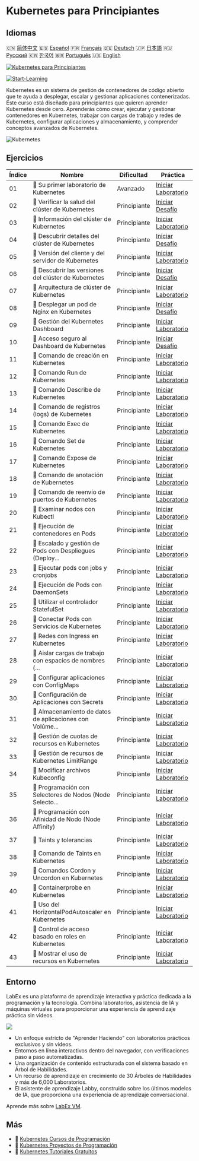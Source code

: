 # Kubernetes para Principiantes

## Idiomas

🇨🇳 [简体中文](README_zh.md) 🇪🇸 [Español](README_es.md) 🇫🇷 [Français](README_fr.md) 🇩🇪 [Deutsch](README_de.md) 🇯🇵 [日本語](README_ja.md) 🇷🇺 [Русский](README_ru.md) 🇰🇷 [한국어](README_ko.md) 🇧🇷 [Português](README_pt.md) 🇺🇸 [English](README.md) 

[![Kubernetes para Principiantes](https://cover-creator.labex.io/kubernetes-for-noobs.png?lang=es)](https://labex.io/es/courses/kubernetes-for-noobs)

[![Start-Learning](https://img.shields.io/badge/Start-Learning-whitesmoke?style=for-the-badge)](https://labex.io/es/courses/kubernetes-for-noobs)

Kubernetes es un sistema de gestión de contenedores de código abierto que te ayuda a desplegar, escalar y gestionar aplicaciones contenerizadas. Este curso está diseñado para principiantes que quieren aprender Kubernetes desde cero. Aprenderás cómo crear, ejecutar y gestionar contenedores en Kubernetes, trabajar con cargas de trabajo y redes de Kubernetes, configurar aplicaciones y almacenamiento, y comprender conceptos avanzados de Kubernetes.

![Kubernetes](https://img.shields.io/badge/Kubernetes-whitesmoke?style=for-the-badge&logo=kubernetes)


## Ejercicios

|   Índice | Nombre                                                    | Dificultad   | Práctica                                                                                                                                        |
|----------|-----------------------------------------------------------|--------------|-------------------------------------------------------------------------------------------------------------------------------------------------|
|       01 | 📖  Su primer laboratorio de Kubernetes                   | Avanzado     | <a target='_blank' href='https://labex.io/es/tutorials/kubernetes-your-first-kubernetes-lab-391133'>Iniciar Laboratorio</a>                     |
|       02 | 🎯  Verificar la salud del clúster de Kubernetes          | Principiante | <a target='_blank' href='https://labex.io/es/tutorials/kubernetes-verify-kubernetes-cluster-health-433779'>Iniciar Desafío</a>                  |
|       03 | 📖  Información del clúster de Kubernetes                 | Principiante | <a target='_blank' href='https://labex.io/es/tutorials/kubernetes-kubernetes-cluster-information-8426'>Iniciar Laboratorio</a>                  |
|       04 | 🎯  Descubrir detalles del clúster de Kubernetes          | Principiante | <a target='_blank' href='https://labex.io/es/tutorials/kubernetes-discover-kubernetes-cluster-details-433893'>Iniciar Desafío</a>               |
|       05 | 📖  Versión del cliente y del servidor de Kubernetes      | Principiante | <a target='_blank' href='https://labex.io/es/tutorials/kubernetes-kubernetes-client-and-server-version-9197'>Iniciar Laboratorio</a>            |
|       06 | 🎯  Descubrir las versiones del clúster de Kubernetes     | Principiante | <a target='_blank' href='https://labex.io/es/tutorials/kubernetes-discover-kubernetes-cluster-versions-434105'>Iniciar Desafío</a>              |
|       07 | 📖  Arquitectura de clúster de Kubernetes                 | Principiante | <a target='_blank' href='https://labex.io/es/tutorials/kubernetes-kubernetes-cluster-architecture-8450'>Iniciar Laboratorio</a>                 |
|       08 | 🎯  Desplegar un pod de Nginx en Kubernetes               | Principiante | <a target='_blank' href='https://labex.io/es/tutorials/kubernetes-deploy-a-kubernetes-nginx-pod-433745'>Iniciar Desafío</a>                     |
|       09 | 📖  Gestión del Kubernetes Dashboard                      | Principiante | <a target='_blank' href='https://labex.io/es/tutorials/kubernetes-kubernetes-dashboard-management-15042'>Iniciar Laboratorio</a>                |
|       10 | 🎯  Acceso seguro al Dashboard de Kubernetes              | Principiante | <a target='_blank' href='https://labex.io/es/tutorials/kubernetes-secure-kubernetes-dashboard-access-434106'>Iniciar Desafío</a>                |
|       11 | 📖  Comando de creación en Kubernetes                     | Principiante | <a target='_blank' href='https://labex.io/es/tutorials/kubernetes-kubernetes-create-command-8506'>Iniciar Laboratorio</a>                       |
|       12 | 📖  Comando Run de Kubernetes                             | Principiante | <a target='_blank' href='https://labex.io/es/tutorials/kubernetes-kubernetes-run-command-8456'>Iniciar Laboratorio</a>                          |
|       13 | 📖  Comando Describe de Kubernetes                        | Principiante | <a target='_blank' href='https://labex.io/es/tutorials/kubernetes-kubernetes-describe-command-8101'>Iniciar Laboratorio</a>                     |
|       14 | 📖  Comando de registros (logs) de Kubernetes             | Principiante | <a target='_blank' href='https://labex.io/es/tutorials/kubernetes-kubernetes-logs-command-8099'>Iniciar Laboratorio</a>                         |
|       15 | 📖  Comando Exec de Kubernetes                            | Principiante | <a target='_blank' href='https://labex.io/es/tutorials/kubernetes-kubernetes-exec-command-8502'>Iniciar Laboratorio</a>                         |
|       16 | 📖  Comando Set de Kubernetes                             | Principiante | <a target='_blank' href='https://labex.io/es/tutorials/kubernetes-kubernetes-set-command-8424'>Iniciar Laboratorio</a>                          |
|       17 | 📖  Comando Expose de Kubernetes                          | Principiante | <a target='_blank' href='https://labex.io/es/tutorials/kubernetes-kubernetes-expose-command-8452'>Iniciar Laboratorio</a>                       |
|       18 | 📖  Comando de anotación de Kubernetes                    | Principiante | <a target='_blank' href='https://labex.io/es/tutorials/kubernetes-kubernetes-annotate-command-9679'>Iniciar Laboratorio</a>                     |
|       19 | 📖  Comando de reenvío de puertos de Kubernetes           | Principiante | <a target='_blank' href='https://labex.io/es/tutorials/kubernetes-kubernetes-port-forward-command-18494'>Iniciar Laboratorio</a>                |
|       20 | 📖  Examinar nodos con Kubectl                            | Principiante | <a target='_blank' href='https://labex.io/es/tutorials/kubernetes-examine-nodes-with-kubectl-9790'>Iniciar Laboratorio</a>                      |
|       21 | 📖  Ejecución de contenedores en Pods                     | Principiante | <a target='_blank' href='https://labex.io/es/tutorials/kubernetes-running-containers-in-pods-14998'>Iniciar Laboratorio</a>                     |
|       22 | 📖  Escalado y gestión de Pods con Despliegues (Deploy... | Principiante | <a target='_blank' href='https://labex.io/es/tutorials/kubernetes-scaling-and-managing-pods-with-deployments-9675'>Iniciar Laboratorio</a>      |
|       23 | 📖  Ejecutar pods con jobs y cronjobs                     | Principiante | <a target='_blank' href='https://labex.io/es/tutorials/kubernetes-run-pods-with-jobs-and-cronjobs-11300'>Iniciar Laboratorio</a>                |
|       24 | 📖  Ejecución de Pods con DaemonSets                      | Principiante | <a target='_blank' href='https://labex.io/es/tutorials/kubernetes-running-pod-with-daemonsets-8454'>Iniciar Laboratorio</a>                     |
|       25 | 📖  Utilizar el controlador StatefulSet                   | Principiante | <a target='_blank' href='https://labex.io/es/tutorials/kubernetes-use-statefulsets-controller-9205'>Iniciar Laboratorio</a>                     |
|       26 | 📖  Conectar Pods con Servicios de Kubernetes             | Principiante | <a target='_blank' href='https://labex.io/es/tutorials/kubernetes-connecting-pods-with-kubernetes-services-15815'>Iniciar Laboratorio</a>       |
|       27 | 📖  Redes con Ingress en Kubernetes                       | Principiante | <a target='_blank' href='https://labex.io/es/tutorials/kubernetes-networking-with-ingress-on-kubernetes-9681'>Iniciar Laboratorio</a>           |
|       28 | 📖  Aislar cargas de trabajo con espacios de nombres (... | Principiante | <a target='_blank' href='https://labex.io/es/tutorials/kubernetes-isolating-workloads-with-namespaces-9199'>Iniciar Laboratorio</a>             |
|       29 | 📖  Configurar aplicaciones con ConfigMaps                | Principiante | <a target='_blank' href='https://labex.io/es/tutorials/kubernetes-configuring-apps-with-configmaps-9689'>Iniciar Laboratorio</a>                |
|       30 | 📖  Configuración de Aplicaciones con Secrets             | Principiante | <a target='_blank' href='https://labex.io/es/tutorials/kubernetes-configuring-apps-with-secrets-8448'>Iniciar Laboratorio</a>                   |
|       31 | 📖  Almacenamiento de datos de aplicaciones con Volúme... | Principiante | <a target='_blank' href='https://labex.io/es/tutorials/kubernetes-storing-application-data-with-persistentvolumes-9685'>Iniciar Laboratorio</a> |
|       32 | 📖  Gestión de cuotas de recursos en Kubernetes           | Principiante | <a target='_blank' href='https://labex.io/es/tutorials/kubernetes-kubernetes-resource-quota-management-15823'>Iniciar Laboratorio</a>           |
|       33 | 📖  Gestión de recursos de Kubernetes LimitRange          | Principiante | <a target='_blank' href='https://labex.io/es/tutorials/kubernetes-kubernetes-limitrange-resource-management-15819'>Iniciar Laboratorio</a>      |
|       34 | 📖  Modificar archivos Kubeconfig                         | Principiante | <a target='_blank' href='https://labex.io/es/tutorials/kubernetes-modify-kubeconfig-files-11297'>Iniciar Laboratorio</a>                        |
|       35 | 📖  Programación con Selectores de Nodos (Node Selecto... | Principiante | <a target='_blank' href='https://labex.io/es/tutorials/kubernetes-scheduing-with-node-selectors-15001'>Iniciar Laboratorio</a>                  |
|       36 | 📖  Programación con Afinidad de Nodo (Node Affinity)     | Principiante | <a target='_blank' href='https://labex.io/es/tutorials/kubernetes-scheduing-with-node-affinity-18468'>Iniciar Laboratorio</a>                   |
|       37 | 📖  Taints y tolerancias                                  | Principiante | <a target='_blank' href='https://labex.io/es/tutorials/kubernetes-taints-and-tolerations-34029'>Iniciar Laboratorio</a>                         |
|       38 | 📖  Comando de Taints en Kubernetes                       | Principiante | <a target='_blank' href='https://labex.io/es/tutorials/kubernetes-kubernetes-taint-command-9195'>Iniciar Laboratorio</a>                        |
|       39 | 📖  Comandos Cordon y Uncordon en Kubernetes              | Principiante | <a target='_blank' href='https://labex.io/es/tutorials/kubernetes-kubernetes-cordon-and-uncordon-command-9664'>Iniciar Laboratorio</a>          |
|       40 | 📖  Containerprobe en Kubernetes                          | Principiante | <a target='_blank' href='https://labex.io/es/tutorials/kubernetes-containerprobe-in-kubernetes-12263'>Iniciar Laboratorio</a>                   |
|       41 | 📖  Uso del HorizontalPodAutoscaler en Kubernetes         | Principiante | <a target='_blank' href='https://labex.io/es/tutorials/kubernetes-using-horizontalpodautoscaler-in-kubernetes-34031'>Iniciar Laboratorio</a>    |
|       42 | 📖  Control de acceso basado en roles en Kubernetes       | Principiante | <a target='_blank' href='https://labex.io/es/tutorials/kubernetes-role-based-access-control-on-kubernetes-9203'>Iniciar Laboratorio</a>         |
|       43 | 📖  Mostrar el uso de recursos en Kubernetes              | Principiante | <a target='_blank' href='https://labex.io/es/tutorials/kubernetes-kubernetes-display-resource-usage-11358'>Iniciar Laboratorio</a>              |

## Entorno

LabEx es una plataforma de aprendizaje interactiva y práctica dedicada a la programación y la tecnología. Combina laboratorios, asistencia de IA y máquinas virtuales para proporcionar una experiencia de aprendizaje práctica sin videos.

![](https://tutorial-screenshot.getvm.io/images/vm-1725247253.png)

- Un enfoque estricto de "Aprender Haciendo" con laboratorios prácticos exclusivos y sin videos.
- Entornos en línea interactivos dentro del navegador, con verificaciones paso a paso automatizadas.
- Una organización de contenido estructurada con el sistema basado en Árbol de Habilidades.
- Un recurso de aprendizaje en crecimiento de 30 Árboles de Habilidades y más de 6,000 Laboratorios.
- El asistente de aprendizaje Labby, construido sobre los últimos modelos de IA, que proporciona una experiencia de aprendizaje conversacional.

Aprende más sobre [LabEx VM](https://support.labex.io/using-labex/virtual-machine).

## Más

- 🔗 [Kubernetes Cursos de Programación](https://github.com/labex-labs/awesome-programming-courses)
- 🔗 [Kubernetes Proyectos de Programación](https://github.com/labex-labs/awesome-programming-projects)
- 🔗 [Kubernetes Tutoriales Gratuitos](https://github.com/labex-labs/kubernetes-free-tutorials)

